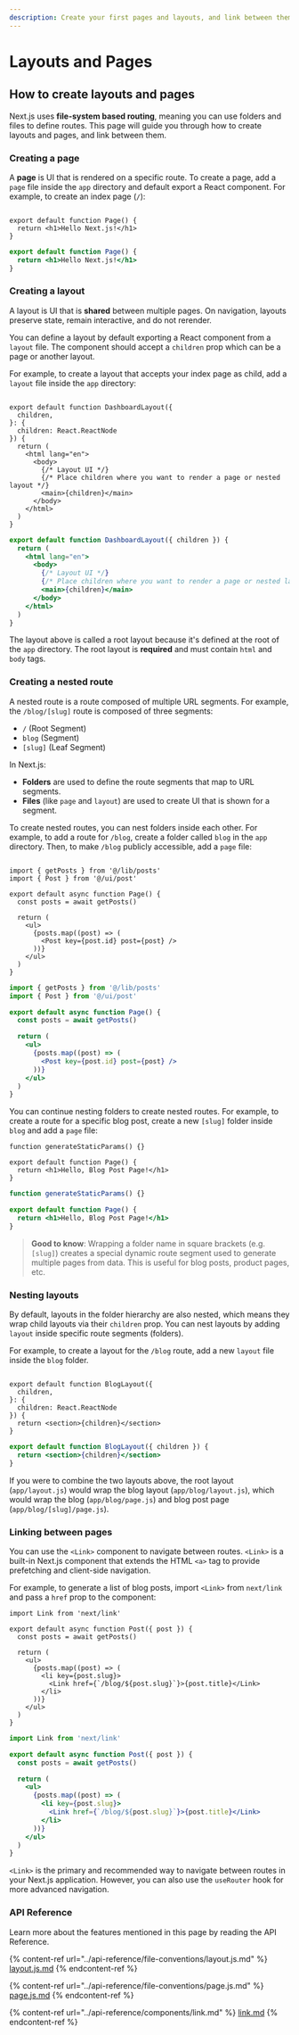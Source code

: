 ```yaml
---
description: Create your first pages and layouts, and link between them.
---
```


# Layouts and Pages

## How to create layouts and pages

Next.js uses **file-system based routing**, meaning you can use folders and files to define routes. This page will guide you through how to create layouts and pages, and link between them.

### Creating a page

A **page** is UI that is rendered on a specific route. To create a page, add a `page` file inside the `app` directory and default export a React component. For example, to create an index page (`/`):

<figure><img src="../.gitbook/assets/image (19).png" alt=""><figcaption></figcaption></figure>

```tsx
export default function Page() {
  return <h1>Hello Next.js!</h1>
}
```

```jsx
export default function Page() {
  return <h1>Hello Next.js!</h1>
}
```

### Creating a layout

A layout is UI that is **shared** between multiple pages. On navigation, layouts preserve state, remain interactive, and do not rerender.

You can define a layout by default exporting a React component from a `layout` file. The component should accept a `children` prop which can be a page or another layout.

For example, to create a layout that accepts your index page as child, add a `layout` file inside the `app` directory:

<figure><img src="../.gitbook/assets/image (20).png" alt=""><figcaption></figcaption></figure>

```tsx
export default function DashboardLayout({
  children,
}: {
  children: React.ReactNode
}) {
  return (
    <html lang="en">
      <body>
        {/* Layout UI */}
        {/* Place children where you want to render a page or nested layout */}
        <main>{children}</main>
      </body>
    </html>
  )
}
```

```jsx
export default function DashboardLayout({ children }) {
  return (
    <html lang="en">
      <body>
        {/* Layout UI */}
        {/* Place children where you want to render a page or nested layout */}
        <main>{children}</main>
      </body>
    </html>
  )
}
```

The layout above is called a root layout because it's defined at the root of the `app` directory. The root layout is **required** and must contain `html` and `body` tags.

### Creating a nested route

A nested route is a route composed of multiple URL segments. For example, the `/blog/[slug]` route is composed of three segments:

* `/` (Root Segment)
* `blog` (Segment)
* `[slug]` (Leaf Segment)

In Next.js:

* **Folders** are used to define the route segments that map to URL segments.
* **Files** (like `page` and `layout`) are used to create UI that is shown for a segment.

To create nested routes, you can nest folders inside each other. For example, to add a route for `/blog`, create a folder called `blog` in the `app` directory. Then, to make `/blog` publicly accessible, add a `page` file:

<figure><img src="../.gitbook/assets/image (21).png" alt=""><figcaption></figcaption></figure>

```tsx
import { getPosts } from '@/lib/posts'
import { Post } from '@/ui/post'

export default async function Page() {
  const posts = await getPosts()

  return (
    <ul>
      {posts.map((post) => (
        <Post key={post.id} post={post} />
      ))}
    </ul>
  )
}
```

```jsx
import { getPosts } from '@/lib/posts'
import { Post } from '@/ui/post'

export default async function Page() {
  const posts = await getPosts()

  return (
    <ul>
      {posts.map((post) => (
        <Post key={post.id} post={post} />
      ))}
    </ul>
  )
}
```

You can continue nesting folders to create nested routes. For example, to create a route for a specific blog post, create a new `[slug]` folder inside `blog` and add a `page` file:



```tsx
function generateStaticParams() {}

export default function Page() {
  return <h1>Hello, Blog Post Page!</h1>
}
```

```jsx
function generateStaticParams() {}

export default function Page() {
  return <h1>Hello, Blog Post Page!</h1>
}
```

> **Good to know**: Wrapping a folder name in square brackets (e.g. `[slug]`) creates a special dynamic route segment used to generate multiple pages from data. This is useful for blog posts, product pages, etc.

### Nesting layouts

By default, layouts in the folder hierarchy are also nested, which means they wrap child layouts via their `children` prop. You can nest layouts by adding `layout` inside specific route segments (folders).

For example, to create a layout for the `/blog` route, add a new `layout` file inside the `blog` folder.

<figure><img src="../.gitbook/assets/image (22).png" alt=""><figcaption></figcaption></figure>

```tsx
export default function BlogLayout({
  children,
}: {
  children: React.ReactNode
}) {
  return <section>{children}</section>
}
```

```jsx
export default function BlogLayout({ children }) {
  return <section>{children}</section>
}
```

If you were to combine the two layouts above, the root layout (`app/layout.js`) would wrap the blog layout (`app/blog/layout.js`), which would wrap the blog (`app/blog/page.js`) and blog post page (`app/blog/[slug]/page.js`).

### Linking between pages

You can use the `<Link>` component to navigate between routes. `<Link>` is a built-in Next.js component that extends the HTML `<a>` tag to provide prefetching and client-side navigation.

For example, to generate a list of blog posts, import `<Link>` from `next/link` and pass a `href` prop to the component:

```tsx
import Link from 'next/link'

export default async function Post({ post }) {
  const posts = await getPosts()

  return (
    <ul>
      {posts.map((post) => (
        <li key={post.slug}>
          <Link href={`/blog/${post.slug}`}>{post.title}</Link>
        </li>
      ))}
    </ul>
  )
}
```

```jsx
import Link from 'next/link'

export default async function Post({ post }) {
  const posts = await getPosts()

  return (
    <ul>
      {posts.map((post) => (
        <li key={post.slug}>
          <Link href={`/blog/${post.slug}`}>{post.title}</Link>
        </li>
      ))}
    </ul>
  )
}
```

`<Link>` is the primary and recommended way to navigate between routes in your Next.js application. However, you can also use the `useRouter` hook for more advanced navigation.

### API Reference <a href="#api-reference" id="api-reference"></a>

Learn more about the features mentioned in this page by reading the API Reference.

{% content-ref url="../api-reference/file-conventions/layout.js.md" %}
[layout.js.md](../api-reference/file-conventions/layout.js.md)
{% endcontent-ref %}

{% content-ref url="../api-reference/file-conventions/page.js.md" %}
[page.js.md](../api-reference/file-conventions/page.js.md)
{% endcontent-ref %}

{% content-ref url="../api-reference/components/link.md" %}
[link.md](../api-reference/components/link.md)
{% endcontent-ref %}

